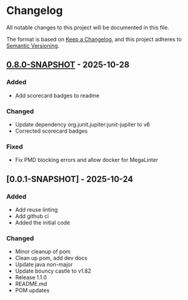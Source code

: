 # Changelog

All notable changes to this project will be documented in this file.

The format is based on [Keep a Changelog](https://keepachangelog.com/en/1.0.0/),
and this project adheres to [Semantic Versioning](https://semver.org/spec/v2.0.0.html).

## [0.8.0-SNAPSHOT] - 2025-10-28

### Added

- Add scorecard badges to readme

### Changed

- Update dependency org.junit.jupiter:junit-jupiter to v6
- Corrected scorecard badges

### Fixed

- Fix PMD blocking errors and allow docker for MegaLinter

## [0.0.1-SNAPSHOT] - 2025-10-24

### Added

- Add reuse linting
- Add github ci
- Added the initial code

### Changed

- Minor cleanup of pom
- Clean up pom, add dev docs
- Update java non-major
- Update bouncy castle to v1.82
- Release 1.1.0
- README.md
- POM updates


[0.8.0-SNAPSHOT]: https://github.com/diggsweden/hash2curve-lib-java/compare/v0.0.1-SNAPSHOT..v0.8.0-SNAPSHOT

<!-- generated by git-cliff -->
